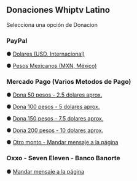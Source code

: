 ## Donaciones Whiptv Latino
Selecciona una opción de Donacion

### PayPal
● [Dolares (USD, Internacional)](http://ouo.io/4wS21Q)

● [Pesos Mexicanos (MXN, México)](http://ouo.io/8ygGQ)

### Mercado Pago (Varios Metodos de Pago)
● [Dona 50 pesos - 2.5 dolares aprox.](http://mpago.la/xopS)

● [Dona 100 pesos - 5 dolares aprox.](http://mpago.la/YBKj)

● [Dona 150 pesos - 7.5 dolares aprox.](http://mpago.la/1lMJ)

● [Dona 200 pesos - 10 dolares aprox.](http://mpago.la/KsGU)

● [Otro monto - Mandar mensaje a la página](https://www.facebook.com/whiptvlat)

### Oxxo - Seven Eleven - Banco Banorte
● [Mandar mensaje a la página](https://www.facebook.com/whiptvlat)

